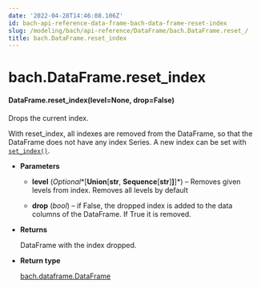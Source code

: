 ```yaml
---
date: '2022-04-28T14:46:08.106Z'
id: bach-api-reference-data-frame-bach-data-frame-reset-index
slug: /modeling/bach/api-reference/DataFrame/bach.DataFrame.reset_/
title: bach.DataFrame.reset_index
---
```


# bach.DataFrame.reset_index


#### DataFrame.reset_index(level=None, drop=False)
Drops the current index.

With reset_index, all indexes are removed from the DataFrame, so that the DataFrame does not have any
index Series. A new index can be set with [`set_index()`](bach.DataFrame.set-index/#bach.DataFrame.set-index).


* **Parameters**

    
    * **level** (*Optional**[**Union**[**str**, **Sequence**[**str**]**]**]*) – Removes given levels from index. Removes all levels by default


    * **drop** (*bool*) – if False, the dropped index is added to the data columns of the DataFrame. If True it
    is removed.



* **Returns**

    DataFrame with the index dropped.



* **Return type**

    [bach.dataframe.DataFrame](bach.DataFrame/#bach.DataFrame)


<!-- !! processed by numpydoc !! -->
